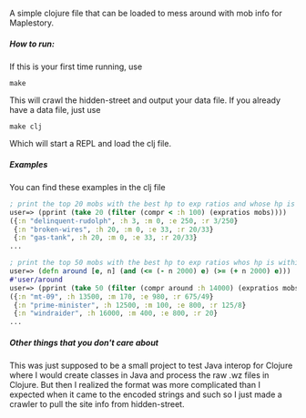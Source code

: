 A simple clojure file that can be loaded to mess around with mob info for Maplestory.

##### How to run:
If this is your first time running, use
```
make
```
This will crawl the hidden-street and output your data file.
If you already have a data file, just use
```
make clj
```
Which will start a REPL and load the clj file.

##### Examples
You can find these examples in the clj file
```clj
; print the top 20 mobs with the best hp to exp ratios and whose hp is less than 100
user=> (pprint (take 20 (filter (compr < :h 100) (expratios mobs))))
({:n "delinquent-rudolph", :h 3, :m 0, :e 250, :r 3/250}
 {:n "broken-wires", :h 20, :m 0, :e 33, :r 20/33}
 {:n "gas-tank", :h 20, :m 0, :e 33, :r 20/33}
...
```
```clj
; print the top 50 mobs with the best hp to exp ratios whos hp is within 2000 of 14000
user=> (defn around [e, n] (and (<= (- n 2000) e) (>= (+ n 2000) e))) 
#'user/around
user=> (pprint (take 50 (filter (compr around :h 14000) (expratios mobs))))
({:n "mt-09", :h 13500, :m 170, :e 980, :r 675/49}
 {:n "prime-minister", :h 12500, :m 100, :e 800, :r 125/8}
 {:n "windraider", :h 16000, :m 400, :e 800, :r 20}
...
```

##### Other things that you don't care about
This was just supposed to be a small project to test Java interop for Clojure where I would create classes in
Java and process the raw .wz files in Clojure. But then I realized the format was more complicated than I expected
when it came to the encoded strings and such so I just made a crawler to pull the site info from hidden-street.
